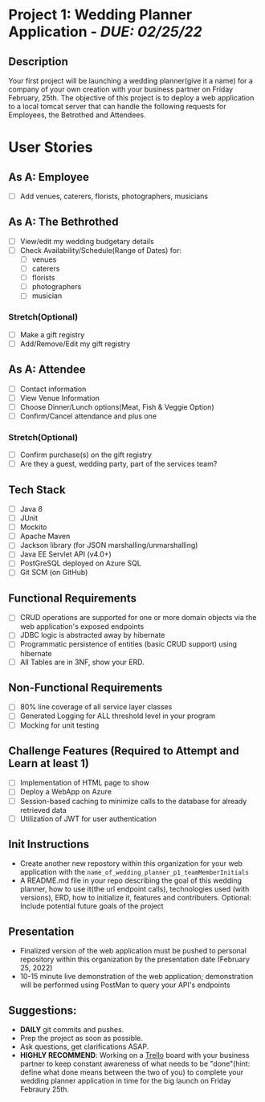 # **Project 1:** Wedding Planner Application - **_DUE: 02/25/22_**

## Description

Your first project will be launching a wedding planner(give it a name) for a company of your own creation with your business partner on Friday February, 25th. The objective of this project is to deploy a web application to a local tomcat server that can handle the following requests for Employees, the Betrothed and Attendees.

# User Stories

## As A: Employee

-   [ ] Add venues, caterers, florists, photographers, musicians

## As A: The Bethrothed

-   [ ] View/edit my wedding budgetary details
-   [ ] Check Availability/Schedule(Range of Dates) for:
    -   [ ] venues
    -   [ ] caterers
    -   [ ] florists
    -   [ ] photographers
    -   [ ] musician

### Stretch(Optional)

-   [ ] Make a gift registry
-   [ ] Add/Remove/Edit my gift registry

## As A: Attendee

-   [ ] Contact information
-   [ ] View Venue Information
-   [ ] Choose Dinner/Lunch options(Meat, Fish & Veggie Option)
-   [ ] Confirm/Cancel attendance and plus one

### Stretch(Optional)

-   [ ] Confirm purchase(s) on the gift registry
-   [ ] Are they a guest, wedding party, part of the services team?

## Tech Stack

-   [ ] Java 8
-   [ ] JUnit
-   [ ] Mockito
-   [ ] Apache Maven
-   [ ] Jackson library (for JSON marshalling/unmarshalling)
-   [ ] Java EE Servlet API (v4.0+)
-   [ ] PostGreSQL deployed on Azure SQL
-   [ ] Git SCM (on GitHub)

## Functional Requirements

-   [ ] CRUD operations are supported for one or more domain objects via the web application's exposed endpoints
-   [ ] JDBC logic is abstracted away by hibernate
-   [ ] Programmatic persistence of entities (basic CRUD support) using hibernate
-   [ ] All Tables are in 3NF, show your ERD.

## Non-Functional Requirements

-   [ ] 80% line coverage of all service layer classes
-   [ ] Generated Logging for ALL threshold level in your program
-   [ ] Mocking for unit testing

## Challenge Features (Required to Attempt and Learn at least 1)

-   [ ] Implementation of HTML page to show
-   [ ] Deploy a WebApp on Azure
-   [ ] Session-based caching to minimize calls to the database for already retrieved data
-   [ ] Utilization of JWT for user authentication

## Init Instructions

-   Create another new repostory within this organization for your web application with the `name_of_wedding_planner_p1_teamMemberInitials`
-   A README.md file in your repo describing the goal of this wedding planner, how to use it(the url endpoint calls), technologies used (with versions), ERD, how to initialize it, features and contributers. Optional: Include potential future goals of the project

## Presentation

-   Finalized version of the web application must be pushed to personal repository within this organization by the presentation date (February 25, 2022)
-   10-15 minute live demonstration of the web application; demonstration will be performed using PostMan to query your API's endpoints

## Suggestions:

-   **DAILY** git commits and pushes.
-   Prep the project as soon as possible.
-   Ask questions, get clarifications ASAP.
-   **HIGHLY RECOMMEND**: Working on a [Trello](https://trello.com/) board with your business partner to keep constant awareness of what needs to be "done"(hint: define what done means between the two of you) to complete your wedding planner application in time for the big launch on Friday Febraury 25th.

